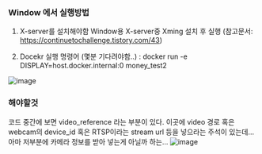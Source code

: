 

### Window 에서 실행방법

1. X-server를 설치해야함
   Window용 X-server중 Xming 설치 후 실행 (참고문서: https://continuetochallenge.tistory.com/43)

2. Docekr 실행 명령어 (몇분 기다려야함..) :
  docker run -e DISPLAY=host.docker.internal:0 money_test2


![image](https://github.com/GDSC-Solution-Challenge-Team-4/BeadyEye-AI/assets/79080825/20d5abb5-eb4c-4a2e-b71b-f6e8b523f464)


### 해야할것
코드 중간에 보면 video_reference 라는 부분이 있다.
이곳에 video 경로 혹은 webcam의 device_id 혹은 RTSP이라는 stream url  등을 넣으라는 주석이 있는데...
아마 저부분에 카메라 정보를 받아 넣는게 아닐까 하는...
![image](https://github.com/GDSC-Solution-Challenge-Team-4/BeadyEye-AI/assets/79080825/b7f13a32-43e8-4d07-8119-f250a9e01f0d)
